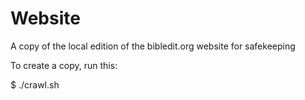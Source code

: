 # Website

A copy of the local edition of the bibledit.org website for safekeeping

To create a copy, run this:

$ ./crawl.sh
